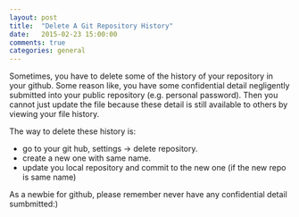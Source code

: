 ```yaml
---
layout: post
title:  "Delete A Git Repository History"
date:   2015-02-23 15:00:00
comments: true
categories: general
---
```


Sometimes, you have to delete some of the history of your repository in your github. Some reason like, you have some confidential detail negligently submitted into your public repository (e.g. personal password). Then you cannot just update the file because these detail is still available to others by viewing your file history. 

The way to delete these history is:
- go to your git hub, settings -> delete repository.
-  create a new one with same name.
- update you local repository and commit to the new one (if the new repo is same name)

 As a newbie for github, please remember never have any confidential detail sumbmitted:)
 
